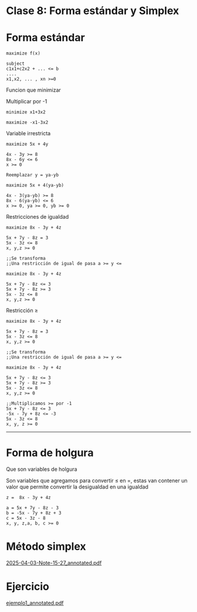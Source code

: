 # Clase 8: Forma estándar y Simplex

# Forma estándar

```
maximize f(x)

subject
c1x1+c2x2 + ... <= b
....
x1,x2, ... , xn >=0
```

Funcion que minimizar

Multiplicar por -1

```
minimize x1+3x2

maximize -x1-3x2
```

Variable irrestricta

```
maximize 5x + 4y

4x - 3y >= 8
8x - 6y <= 6
x >= 0

Reemplazar y = ya-yb

maximize 5x + 4(ya-yb)

4x - 3(ya-yb) >= 8
8x - 6(ya-yb) <= 6
x >= 0, ya >= 0, yb >= 0
```

Restricciones de igualdad

```
maximize 8x - 3y + 4z

5x + 7y - 8z = 3
5x - 3z <= 8
x, y,z >= 0

;;Se transforma
;;Una restricción de igual de pasa a >= y <=

maximize 8x - 3y + 4z

5x + 7y - 8z <= 3
5x + 7y - 8z >= 3
5x - 3z <= 8
x, y,z >= 0
```

Restricción ≥ 

```
maximize 8x - 3y + 4z

5x + 7y - 8z = 3
5x - 3z <= 8
x, y,z >= 0

;;Se transforma
;;Una restricción de igual de pasa a >= y <=

maximize 8x - 3y + 4z

5x + 7y - 8z <= 3
5x + 7y - 8z >= 3
5x - 3z <= 8
x, y,z >= 0

;;Multiplicamos >= por -1
5x + 7y - 8z <= 3
-5x - 7y + 8z <= -3
5x - 3z <= 8
x, y, z >= 0
```

---

# Forma de holgura

Que son variables de holgura

Son variables que agregamos para convertir ≤ en =, estas van contener un valor que permite convertir la desigualdad en una igualdad

```
z =  8x - 3y + 4z

a = 5x + 7y - 8z - 3
b = -5x - 7y + 8z + 3
c = 5x - 3z - 8
x, y, z,a, b, c >= 0
```

# Método simplex

[2025-04-03-Note-15-27_annotated.pdf](Clase%208%20Forma%20esta%CC%81ndar%20y%20Simplex%201ca7fd794c288017b2afc425c802c5a5/2025-04-03-Note-15-27_annotated.pdf)

# Ejercicio

[ejemplo1_annotated.pdf](Clase%208%20Forma%20esta%CC%81ndar%20y%20Simplex%201ca7fd794c288017b2afc425c802c5a5/ejemplo1_annotated.pdf)